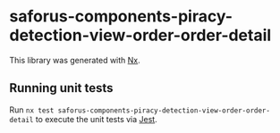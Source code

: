 # saforus-components-piracy-detection-view-order-order-detail

This library was generated with [Nx](https://nx.dev).

## Running unit tests

Run `nx test saforus-components-piracy-detection-view-order-order-detail` to execute the unit tests via [Jest](https://jestjs.io).
